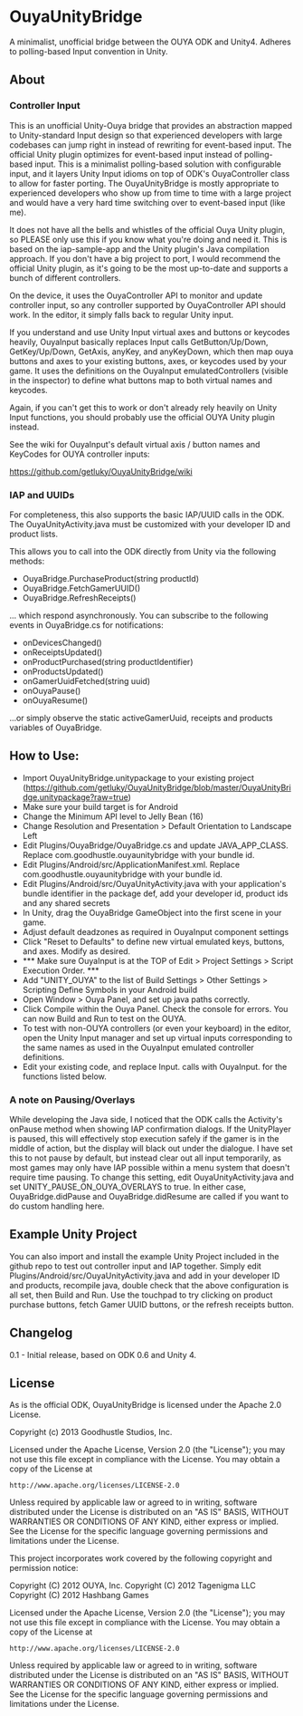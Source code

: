 OuyaUnityBridge
===============

A minimalist, unofficial bridge between the OUYA ODK and Unity4. Adheres to polling-based Input convention in Unity.

About
---------------

### Controller Input 

This is an unofficial Unity-Ouya bridge that provides an abstraction mapped to Unity-standard Input design so that experienced developers with large codebases can jump right in instead of rewriting for event-based input. The official Unity plugin optimizes for event-based input instead of polling-based input. This is a minimalist polling-based solution with configurable input, and it layers Unity Input idioms on top of ODK's OuyaController class to allow for faster porting. The OuyaUnityBridge is mostly appropriate to experienced developers who show up from time to time with a large project and would have a very hard time switching over to event-based input (like me).

It does not have all the bells and whistles of the official Ouya Unity plugin, so PLEASE only use this if you know what you're doing and need it. This is based on the iap-sample-app and the Unity plugin's Java compilation approach. If you don't have a big project to port, I would recommend the official Unity plugin, as it's going to be the most up-to-date and supports a bunch of different controllers.  

On the device, it uses the OuyaController API to monitor and update controller input, so any controller supported by OuyaController API should work. In the editor, it simply falls back to regular Unity input. 

If you understand and use Unity Input virtual axes and buttons or keycodes heavily, OuyaInput basically replaces Input calls GetButton/Up/Down, GetKey/Up/Down, GetAxis, anyKey, and anyKeyDown, which then map ouya buttons and axes to your existing buttons, axes, or keycodes used by your game. It uses the definitions on the OuyaInput emulatedControllers (visible in the inspector) to define what buttons map to both virtual names and keycodes.

Again, if you can't get this to work or don't already rely heavily on Unity Input functions, you should probably use the official OUYA Unity plugin instead.

See the wiki for OuyaInput's default virtual axis / button names and KeyCodes for OUYA controller inputs: 

https://github.com/getluky/OuyaUnityBridge/wiki

### IAP and UUIDs

For completeness, this also supports the basic IAP/UUID calls in the ODK. The OuyaUnityActivity.java must be customized with your developer ID and product lists. 

This allows you to call into the ODK directly from Unity via the following methods:
* OuyaBridge.PurchaseProduct(string productId)
* OuyaBridge.FetchGamerUUID()
* OuyaBridge.RefreshReceipts()

... which respond asynchronously. You can subscribe to the following events in OuyaBridge.cs for notifications:
* onDevicesChanged()
* onReceiptsUpdated()
* onProductPurchased(string productIdentifier)
* onProductsUpdated()
* onGamerUuidFetched(string uuid)
* onOuyaPause()
* onOuyaResume()

...or simply observe the static activeGamerUuid, receipts and products variables of OuyaBridge.

How to Use:
---------------
* Import OuyaUnityBridge.unitypackage to your existing project (https://github.com/getluky/OuyaUnityBridge/blob/master/OuyaUnityBridge.unitypackage?raw=true) 
* Make sure your build target is for Android
* Change the Minimum API level to Jelly Bean (16)
* Change Resolution and Presentation > Default Orientation to Landscape Left
* Edit Plugins/OuyaBridge/OuyaBridge.cs and update JAVA_APP_CLASS. Replace com.goodhustle.ouyaunitybridge with your bundle id.
* Edit Plugins/Android/src/ApplicationManifest.xml.  Replace com.goodhustle.ouyaunitybridge with your bundle id.
* Edit Plugins/Android/src/OuyaUnityActivity.java with your application's bundle identifier in the package def, add your developer id, product ids and any shared secrets
* In Unity, drag the OuyaBridge GameObject into the first scene in your game.
* Adjust default deadzones as required in OuyaInput component settings
* Click "Reset to Defaults" to define new virtual emulated keys, buttons, and axes. Modify as desired.
* *** Make sure OuyaInput is at the TOP of Edit > Project Settings > Script Execution Order. ***
* Add "UNITY_OUYA" to the list of Build Settings > Other Settings > Scripting Define Symbols in your Android build
* Open Window > Ouya Panel, and set up java paths correctly.
* Click Compile within the Ouya Panel. Check the console for errors. You can now Build and Run to test on the OUYA.
* To test with non-OUYA controllers (or even your keyboard) in the editor, open the Unity Input manager and set up virtual inputs corresponding to the same names as used in the OuyaInput emulated controller definitions.
* Edit your existing code, and replace Input.<function> calls with OuyaInput.<function> for the functions listed below.


### A note on Pausing/Overlays

While developing the Java side, I noticed that the ODK calls the Activity's onPause method when showing IAP confirmation dialogs. If the UnityPlayer is paused, this will effectively stop execution safely if the gamer is in the middle of action, but the display will black out under the dialogue. I have set this to not pause by default, but instead clear out all input temporarily, as most games may only have IAP possible within a menu system that doesn't require time pausing. To change this setting, edit OuyaUnityActivity.java and set UNITY_PAUSE_ON_OUYA_OVERLAYS to true. In either case, OuyaBridge.didPause and OuyaBridge.didResume are called if you want to do custom handling here.


Example Unity Project
----------------
You can also import and install the example Unity Project included in the github repo to test out controller input and IAP together. Simply edit Plugins/Android/src/OuyaUnityActivity.java and add in your developer ID and products, recompile java, double check that the above configuration is all set, then Build and Run. Use the touchpad to try clicking on product purchase buttons, fetch Gamer UUID buttons, or the refresh receipts button. 

Changelog
-----------------
0.1 - Initial release, based on ODK 0.6 and Unity 4.


License
-----------------
As is the official ODK, OuyaUnityBridge is licensed under the Apache 2.0 License.

Copyright (c) 2013 Goodhustle Studios, Inc.

Licensed under the Apache License, Version 2.0 (the "License");
you may not use this file except in compliance with the License.
You may obtain a copy of the License at

    http://www.apache.org/licenses/LICENSE-2.0

Unless required by applicable law or agreed to in writing, software
distributed under the License is distributed on an "AS IS" BASIS,
WITHOUT WARRANTIES OR CONDITIONS OF ANY KIND, either express or implied.
See the License for the specific language governing permissions and
limitations under the License.

This project incorporates work covered by the following copyright and permission notice:

Copyright (C) 2012 OUYA, Inc.
Copyright (C) 2012 Tagenigma LLC
Copyright (C) 2012 Hashbang Games

Licensed under the Apache License, Version 2.0 (the "License");
you may not use this file except in compliance with the License.
You may obtain a copy of the License at

    http://www.apache.org/licenses/LICENSE-2.0

Unless required by applicable law or agreed to in writing, software
distributed under the License is distributed on an "AS IS" BASIS,
WITHOUT WARRANTIES OR CONDITIONS OF ANY KIND, either express or implied.
See the License for the specific language governing permissions and
limitations under the License.
